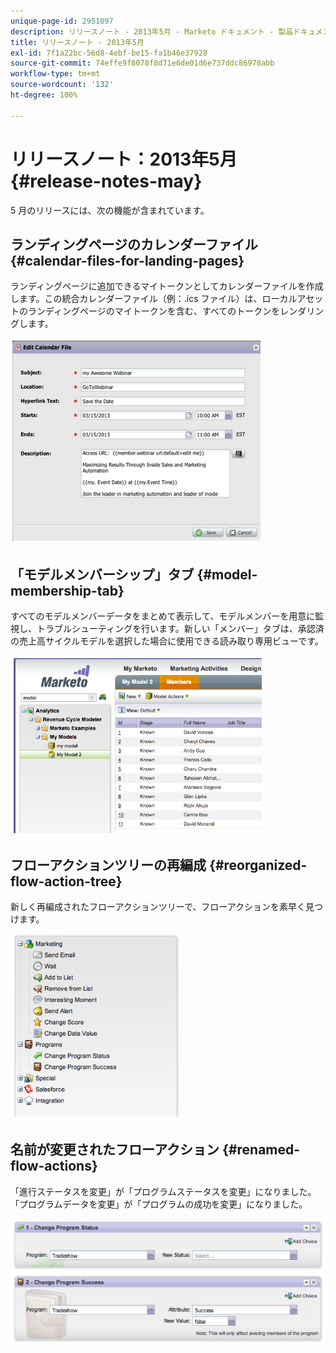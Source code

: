 ```yaml
---
unique-page-id: 2951097
description: リリースノート - 2013年5月 - Marketo ドキュメント - 製品ドキュメント
title: リリースノート - 2013年5月
exl-id: 7f1a22bc-56d8-4ebf-be15-fa1b46e37928
source-git-commit: 74effe9f8078f8d71e6de01d6e737ddc86978abb
workflow-type: tm+mt
source-wordcount: '132'
ht-degree: 100%

---
```


# リリースノート：2013年5月 {#release-notes-may}

5 月のリリースには、次の機能が含まれています。

## ランディングページのカレンダーファイル {#calendar-files-for-landing-pages}

ランディングページに追加できるマイトークンとしてカレンダーファイルを作成します。この統合カレンダーファイル（例：.ics ファイル）は、ローカルアセットのランディングページのマイトークンを含む、すべてのトークンをレンダリングします。

![](assets/image2014-9-22-16-3a3-3a18.png)

## 「モデルメンバーシップ」タブ {#model-membership-tab}

すべてのモデルメンバーデータをまとめて表示して、モデルメンバーを用意に監視し、トラブルシューティングを行います。新しい「メンバー」タブは、承認済の売上高サイクルモデルを選択した場合に使用できる読み取り専用ビューです。

![](assets/image2014-9-22-16-3a3-3a33.png)

## フローアクションツリーの再編成 {#reorganized-flow-action-tree}

新しく再編成されたフローアクションツリーで、フローアクションを素早く見つけます。

![](assets/image2014-9-22-16-3a3-3a58.png)

## 名前が変更されたフローアクション {#renamed-flow-actions}

「進行ステータスを変更」が「プログラムステータスを変更」になりました。「プログラムデータを変更」が「プログラムの成功を変更」になりました。

![](assets/image2014-9-22-16-3a4-3a17.png)
